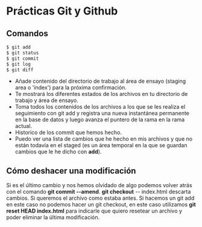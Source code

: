 # Prácticas Git y Github
## Comandos

```sh
$ git add 
$ git status
$ git commit 
$ git log 
$ git diff
```
* Añade contenido del directorio de trabajo al área de ensayo (staging area o 'index') para la próxima confirmación.
* Te mostrará los diferentes estados de los archivos en tu directorio de trabajo y área de ensayo.
* Toma todos los contenidos de los archivos a los que se les realiza el seguimiento con git add y registra una nueva instantánea permanente en la base de datos y luego avanza el puntero de la rama en la rama actual.
* Historico de los commit que hemos hecho.
* Puedo ver una lista de cambios que he hecho en mis archivos y que no están todavía en el staged (es un área temporal en la que se guardan cambios que le he dicho con **add**).

## Cómo deshacer una modificación
Si es el último cambio y nos hemos olvidado de algo podemos volver atrás con el comando **git commit --amend**.
**git checkout** -- index.html descarta cambios. Si queremos el archivo como estaba antes. Si hacemos un git add en este caso no podemos hacer un git checkout, en este caso utilizamos **git reset HEAD index.html** para indicarle que quiero resetear un archivo y poder eliminar la última modificación.











